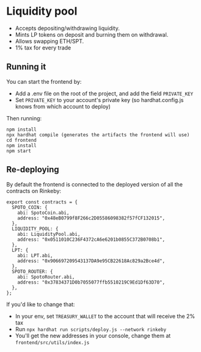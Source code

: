 # Liquidity pool

- Accepts depositing/withdrawing liquidity.
- Mints LP tokens on deposit and burning them on withdrawal.
- Allows swapping ETH/SPT.
- 1% tax for every trade

## Running it

You can start the frontend by:

- Add a .env file on the root of the project, and add the field `PRIVATE_KEY`
- Set `PRIVATE_KEY` to your account's private key (so hardhat.config.js knows from which account to deploy)

Then running:

```
npm install
npx hardhat compile (generates the artifacts the frontend will use)
cd frontend
npm install
npm start
```

## Re-deploying

By default the frontend is connected to the deployed version of all the contracts on Rinkeby:

```
export const contracts = {
  SPOTO_COIN: {
    abi: SpotoCoin.abi,
    address: "0x48eB0799f8F266c2D05586098382f57fCF132015",
  },
  LIQUIDITY_POOL: {
    abi: LiquidityPool.abi,
    address: "0x0511010C236F4372cA6e6201b0855C372B0708b1",
  },
  LPT: {
    abi: LPT.abi,
    address: "0x906697209543137DA9e95CB22618Ac829a2Bce4d",
  },
  SPOTO_ROUTER: {
    abi: SpotoRouter.abi,
    address: "0x37834371D0b7055077ffb5510219C9Ed1Df63D70",
  },
};
```

If you'd like to change that:

- In your env, set `TREASURY_WALLET` to the account that will receive the 2% tax
- Run `npx hardhat run scripts/deploy.js --network rinkeby`
- You'll get the new addresses in your console, change them at `frontend/src/utils/index.js`
